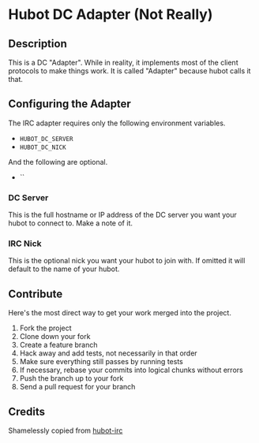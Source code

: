 # Hubot DC Adapter (Not Really)

## Description

This is a DC "Adapter". While in reality, it implements most of the client protocols to make things work. It is called "Adapter" because hubot calls it that.

## Configuring the Adapter

The IRC adapter requires only the following environment variables.

* `HUBOT_DC_SERVER`
* `HUBOT_DC_NICK`

And the following are optional.

* ``

### DC Server

This is the full hostname or IP address of the DC server you want your hubot to connect to. Make a note of it.

### IRC Nick

This is the optional nick you want your hubot to join with. If omitted it will
default to the name of your hubot.

## Contribute

Here's the most direct way to get your work merged into the project.

1. Fork the project
2. Clone down your fork
3. Create a feature branch
4. Hack away and add tests, not necessarily in that order
5. Make sure everything still passes by running tests
6. If necessary, rebase your commits into logical chunks without errors
7. Push the branch up to your fork
8. Send a pull request for your branch

## Credits

Shamelessly copied from [hubot-irc](https://github.com/nandub/hubot-irc)
